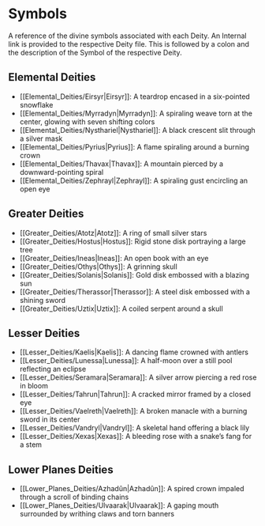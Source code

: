 # Symbols

A reference of the divine symbols associated with each Deity. An Internal link is provided to the respective Deity file. This is followed by a colon and the description of the Symbol of the respective Deity.

## Elemental Deities
- [[Elemental_Deities/Eirsyr|Eirsyr]]: A teardrop encased in a six-pointed snowflake
- [[Elemental_Deities/Myrradyn|Myrradyn]]: A spiraling weave torn at the center, glowing with seven shifting colors
- [[Elemental_Deities/Nysthariel|Nysthariel]]: A black crescent slit through a silver mask
- [[Elemental_Deities/Pyrius|Pyrius]]: A flame spiraling around a burning crown
- [[Elemental_Deities/Thavax|Thavax]]: A mountain pierced by a downward-pointing spiral
- [[Elemental_Deities/Zephrayl|Zephrayl]]: A spiraling gust encircling an open eye

## Greater Deities
- [[Greater_Deities/Atotz|Atotz]]: A ring of small silver stars
- [[Greater_Deities/Hostus|Hostus]]: Rigid stone disk portraying a large tree
- [[Greater_Deities/Ineas|Ineas]]: An open book with an eye
- [[Greater_Deities/Othys|Othys]]: A grinning skull
- [[Greater_Deities/Solanis|Solanis]]: Gold disk embossed with a blazing sun
- [[Greater_Deities/Therassor|Therassor]]: A steel disk embossed with a shining sword
- [[Greater_Deities/Uztix|Uztix]]: A coiled serpent around a skull

## Lesser Deities
- [[Lesser_Deities/Kaelis|Kaelis]]: A dancing flame crowned with antlers
- [[Lesser_Deities/Lunessa|Lunessa]]: A half-moon over a still pool reflecting an eclipse
- [[Lesser_Deities/Seramara|Seramara]]: A silver arrow piercing a red rose in bloom
- [[Lesser_Deities/Tahrun|Tahrun]]: A cracked mirror framed by a closed eye
- [[Lesser_Deities/Vaelreth|Vaelreth]]: A broken manacle with a burning sword in its center
- [[Lesser_Deities/Vandryl|Vandryl]]: A skeletal hand offering a black lily
- [[Lesser_Deities/Xexas|Xexas]]: A bleeding rose with a snake’s fang for a stem

## Lower Planes Deities
- [[Lower_Planes_Deities/Azhadûn|Azhadûn]]: A spired crown impaled through a scroll of binding chains
- [[Lower_Planes_Deities/Ulvaarak|Ulvaarak]]: A gaping mouth surrounded by writhing claws and torn banners